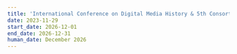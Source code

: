 ```yaml
---
title: 'International Conference on Digital Media History & 5th Consortium Meeting (CN-3+WS-6)'
date: 2023-11-29
start_date: 2026-12-01
end_date: 2026-12-31
human_date: December 2026
---
```

